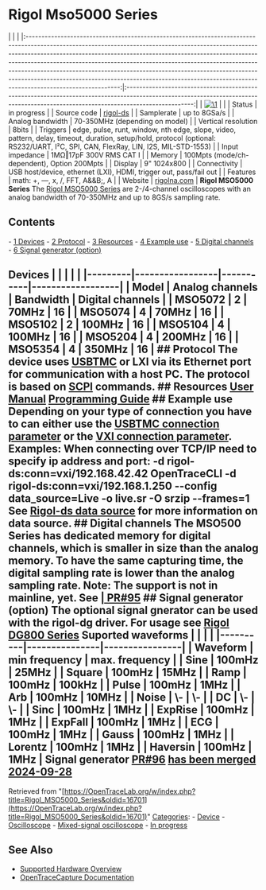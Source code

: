 # Rigol Mso5000 Series

| | | |:-----------------------------------------------------------------------------------------------------------------------------------------------------------------------------------------------------------------------------------------------------------------------------------------------------------------------------------------------------------------------------------------------------------------------------------------------------------------------------------------------------------------:|:---------------------------------------------------------------------------------------------------------------------------------------------------------------------------------:| | [![\1](../../assets/hardware/general/\2)](./File:OpenTraceLab_logo_no_text_transparent_512.png.html) | | | Status | in progress | | Source code | [rigol-ds](http://github.com/OpenTraceLab/?p=OpenTraceCapture.git;a=tree;f=src/hardware/rigol-ds) | | Samplerate | up to 8GSa/s | | Analog bandwidth | 70-350MHz (depending on model) | | Vertical resolution | 8bits | | Triggers | edge, pulse, runt, window, nth edge, slope, video, pattern, delay, timeout, duration, setup/hold, protocol (optional: RS232/UART, I²C, SPI, CAN, FlexRay, LIN, I2S, MIL-STD-1553) | | Input impedance | 1MΩ‖17pF 300V RMS CAT I | | Memory | 100Mpts (mode/ch-dependent), Option 200Mpts | | Display | 9" 1024x800 | | Connectivity | USB host/device, ethernet (LXI), HDMI, trigger out, pass/fail out | | Features | math: +, —, x, /, FFT, A&&B;, A | | Website | [rigolna.com](https://www.rigolna.com/products/digital-oscilloscopes/MSO5000/) | **Rigol MSO5000 Series** The [Rigol MSO5000 Series](https://www.rigolna.com/products/digital-oscilloscopes/MSO5000/) are 2-/4-channel oscilloscopes with an analog bandwidth of 70-350MHz and up to 8GS/s sampling rate. 
## Contents 
\- [1 Devices](Rigol_MSO5000_Series.html#Devices) \- [2 Protocol](Rigol_MSO5000_Series.html#Protocol) \- [3 Resources](Rigol_MSO5000_Series.html#Resources) \- [4 Example use](Rigol_MSO5000_Series.html#Example_use) \- [5 Digital channels](Rigol_MSO5000_Series.html#Digital_channels) \- [6 Signal generator (option)](Rigol_MSO5000_Series.html#Signal_generator_(option)) 
## Devices | | | | | |---------|-----------------|-----------|------------------| | Model | Analog channels | Bandwidth | Digital channels | | MSO5072 | 2 | 70MHz | 16 | | MSO5074 | 4 | 70MHz | 16 | | MSO5102 | 2 | 100MHz | 16 | | MSO5104 | 4 | 100MHz | 16 | | MSO5204 | 4 | 200MHz | 16 | | MSO5354 | 4 | 350MHz | 16 | ## Protocol The device uses [USBTMC](USBTMC.html "USBTMC") or LXI via its Ethernet port for communication with a host PC. The protocol is based on [SCPI](IEEE-488.html "IEEE-488") commands. ## Resources [User Manual](https://beyondmeasure.rigoltech.com/acton/attachment/1579/f-0905/0/-/-/-/-/MSO5_users_guide.pdf) [Programming Guide](https://beyondmeasure.rigoltech.com/acton/attachment/1579/f-0906/0/-/-/-/-/MSO5_programming_guide.pdf) ## Example use Depending on your type of connection you have to can either use the [USBTMC connection parameter](Connection_parameters.html#USBTMC "Connection parameters") or the [VXI connection parameter](Connection_parameters.html#VXI "Connection parameters"). Examples: When connecting over TCP/IP need to specify ip address and port: -d rigol-ds:conn=vxi/192.168.42.42 OpenTraceCLI -d rigol-ds:conn=vxi/192.168.1.250 --config data_source=Live -o live.sr -O srzip --frames=1 See [Rigol-ds data source](Rigol-ds_data_source.html "Rigol-ds data source") for more information on data source. ## Digital channels The MSO500 Series has dedicated memory for digital channels, which is smaller in size than the analog memory. To have the same capturing time, the digital sampling rate is lower than the analog sampling rate. Note: The support is not in mainline, yet. See [| PR#95](https://github.com/opentracelab/OpenTraceCapture/pull/95) ## Signal generator (option) The optional signal gnerator can be used with the rigol-dg driver. For usage see [Rigol DG800 Series](Rigol_DG800_Series.html "Rigol DG800 Series") Suported waveforms | | | | |----------|---------------|----------------| | Waveform | min frequency | max. frequency | | Sine | 100mHz | 25MHz | | Square | 100mHz | 15MHz | | Ramp | 100mHz | 100kHz | | Pulse | 100mHz | 1MHz | | Arb | 100mHz | 10MHz | | Noise | \\- | \\- | | DC | \\- | \\- | | Sinc | 100mHz | 1MHz | | ExpRise | 100mHz | 1MHz | | ExpFall | 100mHz | 1MHz | | ECG | 100mHz | 1MHz | | Gauss | 100mHz | 1MHz | | Lorentz | 100mHz | 1MHz | | Haversin | 100mHz | 1MHz | Signal generator [PR#96](https://github.com/opentracelab/OpenTraceCapture/pull/96) [has been merged 2024-09-28](https://OpenTraceLab.org/gitaction/OpenTraceCapture.git/8da5cfc..70cdf23)
Retrieved from "[https://OpenTraceLab.org/w/index.php?title=Rigol_MSO5000_Series&oldid=16701](https://OpenTraceLab.org/w/index.php?title=Rigol_MSO5000_Series&oldid=16701)" 
[Categories](specialcategories-specialcategories.md): \- [Device](./Category:Device.html "Category:Device") \- [Oscilloscope](./Category:Oscilloscope.html "Category:Oscilloscope") \- [Mixed-signal oscilloscope](./Category:Mixed-signal_oscilloscope.html "Category:Mixed-signal oscilloscope") \- [In progress](./Category:In_progress.html "Category:In progress")

## See Also
- [Supported Hardware Overview](../supported-hardware.md)
- [OpenTraceCapture Documentation](../../opentracecapture/overview.md)
